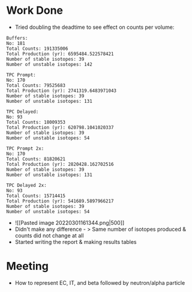 # Work Done
- Tried doubling the deadtime to see effect on counts per volume:
```
Buffers:
No: 181
Total Counts: 191335006
Total Production (yr): 6595484.522578421
Number of stable isotopes: 39
Number of unstable isotopes: 142

TPC Prompt:
No: 170
Total Counts: 79525683
Total Production (yr): 2741319.6483971043
Number of stable isotopes: 39
Number of unstable isotopes: 131

TPC Delayed:
No: 93
Total Counts: 18009353
Total Production (yr): 620798.1041020337
Number of stable isotopes: 39
Number of unstable isotopes: 54

TPC Prompt 2x:
No: 170
Total Counts: 81820621
Total Production (yr): 2820428.162702516
Number of stable isotopes: 39
Number of unstable isotopes: 131

TPC Delayed 2x:
No: 93
Total Counts: 15714415
Total Production (yr): 541689.5897966217
Number of stable isotopes: 39
Number of unstable isotopes: 54
```
- ![[Pasted image 20220301161344.png|500]]
- Didn't make any difference - > Same number of isotopes produced & counts did not change at all
- Started writing the report & making results tables


# Meeting
- How to represent EC, IT, and beta followed by neutron/alpha particle